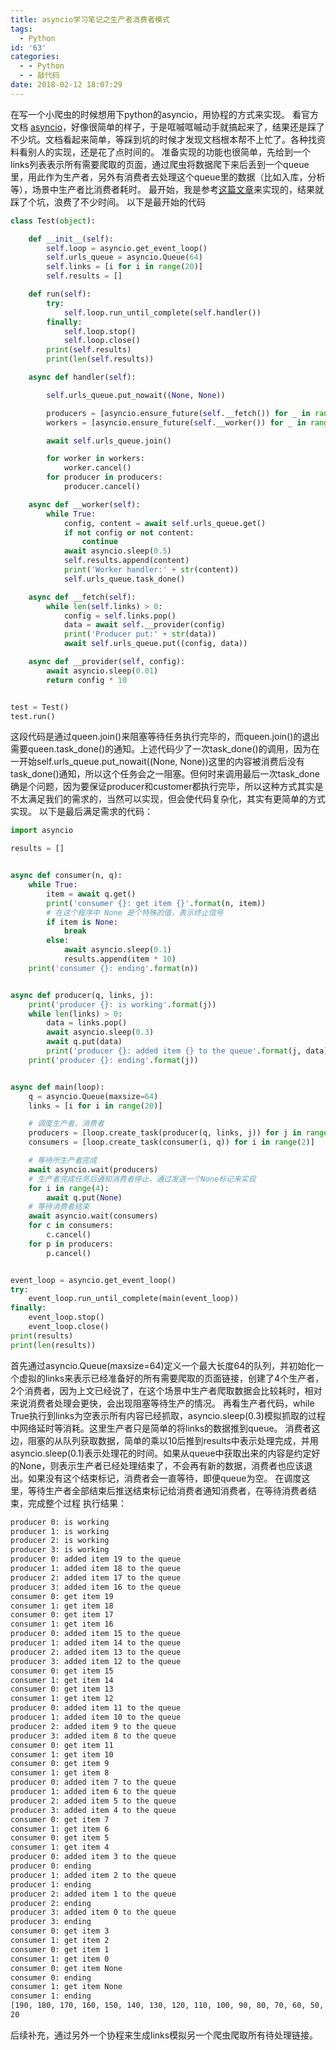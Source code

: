```yaml
---
title: asyncio学习笔记之生产者消费者模式
tags:
  - Python
id: '63'
categories:
  - - Python
  - - 敲代码
date: 2018-02-12 18:07:29
---
```


在写一个小爬虫的时候想用下python的asyncio，用协程的方式来实现。 看官方文档 [asyncio](https://docs.python.org/3/library/asyncio-queue.html)，好像很简单的样子，于是哐嘁哐嘁动手就搞起来了，结果还是踩了不少坑。文档看起来简单，等踩到坑的时候才发现文档根本帮不上忙了。各种找资料看别人的实现，还是花了点时间的。 准备实现的功能也很简单，先给到一个links列表表示所有需要爬取的页面，通过爬虫将数据爬下来后丢到一个queue里，用此作为生产者，另外有消费者去处理这个queue里的数据（比如入库，分析等），场景中生产者比消费者耗时。 最开始，我是参考[这篇文章](https://zhuanlan.zhihu.com/p/32754616)来实现的，结果就踩了个坑，浪费了不少时间。 以下是最开始的代码

```python
class Test(object):

    def __init__(self):
        self.loop = asyncio.get_event_loop()
        self.urls_queue = asyncio.Queue(64)
        self.links = [i for i in range(20)]
        self.results = []

    def run(self):
        try:
            self.loop.run_until_complete(self.handler())
        finally:
            self.loop.stop()
            self.loop.close()
        print(self.results)
        print(len(self.results))

    async def handler(self):

        self.urls_queue.put_nowait((None, None))

        producers = [asyncio.ensure_future(self.__fetch()) for _ in range(4)]
        workers = [asyncio.ensure_future(self.__worker()) for _ in range(10)]

        await self.urls_queue.join()

        for worker in workers:
            worker.cancel()
        for producer in producers:
            producer.cancel()

    async def __worker(self):
        while True:
            config, content = await self.urls_queue.get()
            if not config or not content:
                continue
            await asyncio.sleep(0.5)
            self.results.append(content)
            print('Worker handler:' + str(content))
            self.urls_queue.task_done()

    async def __fetch(self):
        while len(self.links) > 0:
            config = self.links.pop()
            data = await self.__provider(config)
            print('Producer put:' + str(data))
            await self.urls_queue.put((config, data))

    async def __provider(self, config):
        await asyncio.sleep(0.01)
        return config * 10


test = Test()
test.run()
```

这段代码是通过queen.join()来阻塞等待任务执行完毕的，而queen.join()的退出需要queen.task\_done()的通知。上述代码少了一次task\_done()的调用，因为在一开始self.urls\_queue.put\_nowait((None, None))这里的内容被消费后没有task\_done()通知，所以这个任务会之一阻塞。但何时来调用最后一次task\_done确是个问题，因为要保证producer和customer都执行完毕，所以这种方式其实是不太满足我们的需求的，当然可以实现，但会使代码复杂化，其实有更简单的方式实现。 以下是最后满足需求的代码：

```python
import asyncio

results = []


async def consumer(n, q):
    while True:
        item = await q.get()
        print('consumer {}: get item {}'.format(n, item))
        # 在这个程序中 None 是个特殊的值，表示终止信号
        if item is None:
            break
        else:
            await asyncio.sleep(0.1)
            results.append(item * 10)
    print('consumer {}: ending'.format(n))


async def producer(q, links, j):
    print('producer {}: is working'.format(j))
    while len(links) > 0:
        data = links.pop()
        await asyncio.sleep(0.3)
        await q.put(data)
        print('producer {}: added item {} to the queue'.format(j, data))
    print('producer {}: ending'.format(j))


async def main(loop):
    q = asyncio.Queue(maxsize=64)
    links = [i for i in range(20)]

    # 调度生产者、消费者
    producers = [loop.create_task(producer(q, links, j)) for j in range(4)]
    consumers = [loop.create_task(consumer(i, q)) for i in range(2)]

    # 等待所生产者完成
    await asyncio.wait(producers)
    # 生产者完成任务后通知消费者停止，通过发送一个None标记来实现
    for i in range(4):
        await q.put(None)
    # 等待消费者结束
    await asyncio.wait(consumers)
    for c in consumers:
        c.cancel()
    for p in producers:
        p.cancel()


event_loop = asyncio.get_event_loop()
try:
    event_loop.run_until_complete(main(event_loop))
finally:
    event_loop.stop()
    event_loop.close()
print(results)
print(len(results))
```

首先通过asyncio.Queue(maxsize=64)定义一个最大长度64的队列，并初始化一个虚拟的links来表示已经准备好的所有需要爬取的页面链接，创建了4个生产者，2个消费者，因为上文已经说了，在这个场景中生产者爬取数据会比较耗时，相对来说消费者处理会更快，会出现阻塞等待生产的情况。 再看生产者代码，while True执行到links为空表示所有内容已经抓取，asyncio.sleep(0.3)模拟抓取的过程中网络延时等消耗。这里生产者只是简单的将links的数据推到queue。 消费者这边，阻塞的从队列获取数据，简单的乘以10后推到results中表示处理完成，并用asyncio.sleep(0.1)表示处理花的时间。如果从queue中获取出来的内容是约定好的None，则表示生产者已经处理结束了，不会再有新的数据，消费者也应该退出。如果没有这个结束标记，消费者会一直等待，即便queue为空。 在调度这里，等待生产者全部结束后推送结束标记给消费者通知消费者，在等待消费者结束，完成整个过程 执行结果：

```bash
producer 0: is working
producer 1: is working
producer 2: is working
producer 3: is working
producer 0: added item 19 to the queue
producer 1: added item 18 to the queue
producer 2: added item 17 to the queue
producer 3: added item 16 to the queue
consumer 0: get item 19
consumer 1: get item 18
consumer 0: get item 17
consumer 1: get item 16
producer 0: added item 15 to the queue
producer 1: added item 14 to the queue
producer 2: added item 13 to the queue
producer 3: added item 12 to the queue
consumer 0: get item 15
consumer 1: get item 14
consumer 0: get item 13
consumer 1: get item 12
producer 0: added item 11 to the queue
producer 1: added item 10 to the queue
producer 2: added item 9 to the queue
producer 3: added item 8 to the queue
consumer 0: get item 11
consumer 1: get item 10
consumer 0: get item 9
consumer 1: get item 8
producer 0: added item 7 to the queue
producer 1: added item 6 to the queue
producer 2: added item 5 to the queue
producer 3: added item 4 to the queue
consumer 0: get item 7
consumer 1: get item 6
consumer 0: get item 5
consumer 1: get item 4
producer 0: added item 3 to the queue
producer 0: ending
producer 1: added item 2 to the queue
producer 1: ending
producer 2: added item 1 to the queue
producer 2: ending
producer 3: added item 0 to the queue
producer 3: ending
consumer 0: get item 3
consumer 1: get item 2
consumer 0: get item 1
consumer 1: get item 0
consumer 0: get item None
consumer 0: ending
consumer 1: get item None
consumer 1: ending
[190, 180, 170, 160, 150, 140, 130, 120, 110, 100, 90, 80, 70, 60, 50, 40, 30, 20, 10, 0]
20
```

后续补充，通过另外一个协程来生成links模拟另一个爬虫爬取所有待处理链接。